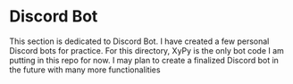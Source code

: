 # Discord Bot
This section is dedicated to Discord Bot. I have created a few personal Discord bots for practice. For this directory, XyPy is the only bot code I am putting in this repo for now. I may plan to create a finalized Discord bot in the future with many more functionalities